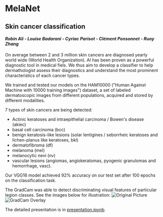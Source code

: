 # MelaNet

## Skin cancer classification

#### *Robin Ali - Louise Badarani - Cyriac Parisot - Clément Ponsonnet - Ruoy Zhang*

On average between 2 and 3 million skin cancers are diagnosed yearly world wide (World Health Organization). AI has been proven as a powerful diagnostic tool in medical fiels. We thus aim to develop a classifier to help dermathologist assess their diagnostics and understand the most prominent characteristics of each cancer types.

We trained and tested our models on the HAM10000 ("Human Against Machine with 10000 training images") dataset, a set of labeled dermatoscopic images from different populations, acquired and stored by different modalities.



7 types of skin cancers are being detected:
 - Actinic keratoses and intraepithelial carcinoma / Bowen's disease (akiec)
 - basal cell carcinoma (bcc)
 - benign keratosis-like lesions (solar lentigines / seborrheic keratoses and lichen-planus like keratoses, bkl)
 - dermatofibroma (df)
 - melanoma (mel)
 - melanocytic nevi (nv)
 - vascular lesions (angiomas, angiokeratomas, pyogenic granulomas and hemorrhage, vasc).

Our VGG16 model achieved 92% accuracy on our test set after 100 epochs on the classification task.

The GradCam was able to detect discriminating visual features of particular legion classes.
See the images below for illustration:
![Original Picture](https://github.com/ruoyzhang/Skin_Cancer_Detection_with_GradCam/blob/master/Sampled_images/ISIC_0029319.jpg)
![GradCam Overlay](https://github.com/ruoyzhang/Skin_Cancer_Detection_with_GradCam/blob/master/Sampled_images/cam_ISIC_0029319.jpg)

The detailed presentation is in [presentation.ipynb](presentation.ipynb).


